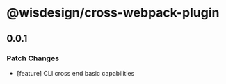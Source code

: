 # @wisdesign/cross-webpack-plugin

## 0.0.1

### Patch Changes

- [feature] CLI cross end basic capabilities
